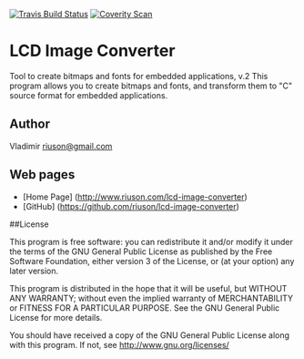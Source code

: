 [![Travis Build Status](https://img.shields.io/travis/riuson/lcd-image-converter.svg?label=linux%2Fosx)](https://travis-ci.org/riuson/lcd-image-converter)
[![Coverity Scan](https://img.shields.io/coverity/scan/3997.svg?maxAge=2592000)](https://scan.coverity.com/projects/riuson-lcd-image-converter)

# LCD Image Converter
Tool to create bitmaps and fonts for embedded applications, v.2
This program allows you to create bitmaps and fonts, and transform them to "C"
source format for embedded applications.

## Author
 Vladimir riuson@gmail.com

## Web pages

- [Home Page] (http://www.riuson.com/lcd-image-converter)
- [GitHub] (https://github.com/riuson/lcd-image-converter)

##License

This program is free software: you can redistribute it and/or modify
it under the terms of the GNU General Public License as published by
the Free Software Foundation, either version 3 of the License, or
(at your option) any later version.

This program is distributed in the hope that it will be useful,
but WITHOUT ANY WARRANTY; without even the implied warranty of
MERCHANTABILITY or FITNESS FOR A PARTICULAR PURPOSE.  See the
GNU General Public License for more details.

You should have received a copy of the GNU General Public License
along with this program.  If not, see http://www.gnu.org/licenses/
